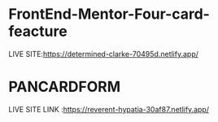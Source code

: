 # FrontEnd-Mentor-Four-card-feacture
LIVE SITE:https://determined-clarke-70495d.netlify.app/


# PANCARDFORM
LIVE SITE LINK :https://reverent-hypatia-30af87.netlify.app/
